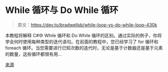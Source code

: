 # While 循环与 Do While 循环

> 原文：<https://dev.to/bradwellsb/while-loop-vs-do-while-loop-430k>

本教程将解释 C#中 While 循环和 Do While 循环的区别。通过实际的例子，你将学会何时使用每种类型的迭代语句。在前面的教程中，您已经学习了 for 循环和 foreach 循环。当您需要进行已知次数的迭代时，无论是基于计数器还是基于元素的数量，这些循环都很有用...

[来源](https://wellsb.com/csharp/beginners/while-loop-vs-do-while-loop/)